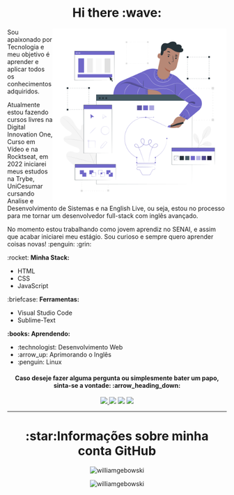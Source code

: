 <h1 align="center"> Hi there :wave: </h1>

<img src="image.svg" min-width="400px" max-width="400px" width="400px" align="right" alt="Image">

<p align="left"> 
Sou apaixonado por Tecnologia e meu objetivo é aprender e aplicar todos os conhecimentos adquiridos.
</p>
<p align="left">
Atualmente estou fazendo cursos livres na Digital Innovation One, Curso em Vídeo e na Rocktseat, em 2022 iniciarei meus estudos na Trybe, UniCesumar cursando Analise e Desenvolvimento de Sistemas e na English Live, ou seja, estou no processo para me tornar um desenvolvedor full-stack com inglês avançado.
</p>
<p align="left">
No momento estou trabalhando como jovem aprendiz no SENAI, e assim que acabar iniciarei meu estágio.
Sou curioso e sempre quero aprender coisas novas! :penguin: :grin:
</p>

<p align="left"> :rocket: <strong>Minha Stack:</strong><br>
  <ul>
    <li>HTML</li>
    <li>CSS</li>
    <li>JavaScript</li>
  </ul>
</p>

<p align="left"> :briefcase: <strong>Ferramentas:</strong>
  <ul>
    <li>Visual Studio Code</li>
    <li>Sublime-Text</li>
  </ul>
</p>

<p align="left" > <strong> :books: Aprendendo:</strong>
  <ul>
    <li> :technologist: Desenvolvimento Web</li>
    <li> :arrow_up: Aprimorando o Inglês</li>
    <li> :penguin: Linux</li>
  </ul>
</p>


<h4 align="center">
  Caso deseje fazer alguma pergunta ou simplesmente bater um papo, sinta-se a vontade: :arrow_heading_down:
</h4>

<p align="center">
<a href="https://api.whatsapp.com/send?phone=5551996289269&text=Olá, William Gebowski!" alt="Whatsapp">
    <img src="https://img.shields.io/badge/-Whatsapp-15d366?style=flat&labelColor=25d366&logo=whatsapp&logoColor=white"/>
<a href="https://linkedin.com/in/william-gebowski/"><img src="https://img.shields.io/badge/-Linkedin-0e76a8?style=flat&logo=Linkedin&logoColor=white"/></a>
<a href="mailto:william.gebowski.duda@gmail.com"><img src="https://img.shields.io/badge/-Gmail-red?style=flat&logo=gmail&logoColor=white"/></a>
<a href="https://instagram.com/will.bowski/"><img src="https://img.shields.io/badge/-Instagram-008B8B?style=flat&logo=appveyor=&logoColor=white"/></a>
</p>
  
----

<h1 align="center">:star:Informações sobre minha conta GitHub</h1>
<p align = "center">
<img src = "https://github-readme-stats.vercel.app/api?username=williamgebowski&show_icons=true" alt = "williamgebowski" /> 
</p>
<p align = "center">
<img src = "https://github-readme-stats.vercel.app/api/top-langs/?username=williamgebowski&layout=compact&theme=white" alt = "williamgebowski" /> 
</p>


